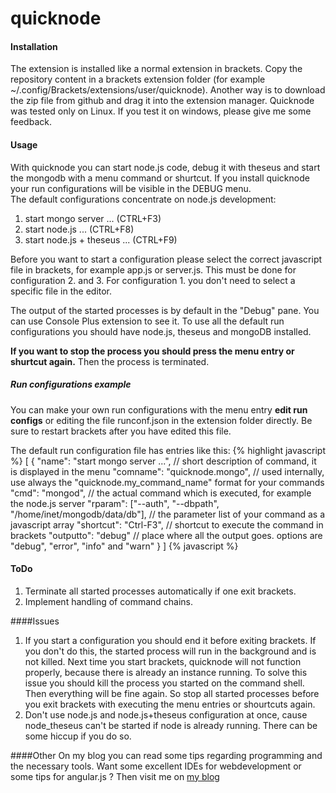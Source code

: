 quicknode
================

#### Installation
The extension is installed like a normal extension in brackets. Copy the repository content in a brackets extension folder 
(for example ~/.config/Brackets/extensions/user/quicknode).
Another way is to download the zip file from github and drag it into the extension manager.
Quicknode was tested only on Linux. If you test it on windows, please give me some feedback.

#### Usage
With quicknode you can start node.js code, debug it with theseus and start the mongodb with a menu command or shurtcut.
If you install quicknode your run configurations will be visible in the DEBUG menu.  
The default configurations concentrate on node.js development:  
1. start mongo server ... (CTRL+F3)  
2. start node.js ... (CTRL+F8)  
3. start node.js + theseus ... (CTRL+F9)  

Before you want to start a configuration please select the correct javascript file in brackets, for example app.js or server.js.
This must be done for configuration 2. and 3. For configuration 1. you don't need to select a specific file in the editor.

The output of the started processes is by default in the "Debug" pane. You can use Console Plus extension to see it.
To use all the default run configurations you should have node.js, theseus and mongoDB installed.

**If you want to stop the process you should press the menu entry or shurtcut again.** Then the process is terminated.

##### Run configurations example
You can make your own run configurations with the menu entry **edit run configs** or editing the file runconf.json in the extension folder directly.
Be sure to restart brackets after you have edited this file.

The default run configuration file has entries like this:
{% highlight javascript %}
[
    {
        "name": "start mongo server ...",                               // short description of command, it is displayed in the menu
        "comname": "quicknode.mongo",                                   // used internally, use always the "quicknode.my_command_name" format for your commands
        "cmd": "mongod",                                                // the actual command which is executed, for example the node.js server
        "rparam": ["--auth", "--dbpath", "/home/inet/mongodb/data/db"], // the parameter list of your command as a javascript array 
        "shortcut": "Ctrl-F3",                                          // shortcut to execute the command in brackets
        "outputto": "debug"                                             // place where all the output goes. options are "debug", "error", "info" and "warn"
    }
]
{% javascript %}

#### ToDo
1. Terminate all started processes automatically if one exit brackets.
2. Implement handling of command chains.

####Issues
1. If you start a configuration you should end it before exiting brackets. If you don't do this, the started process
will run in the background and is not killed. Next time you start brackets, quicknode will not function properly, because there
is already an instance running. To solve this issue you should kill the process you started on the command shell. Then everything will
be fine again. So stop all started processes before you exit brackets with executing the menu entries or shourtcuts again.
2. Don't use node.js and node.js+theseus configuration at once, cause node_theseus can't be started if node is already running. There can
be some hiccup if you do so.

####Other
On my blog you can read some tips regarding programming and the necessary tools.
Want some excellent IDEs for webdevelopment or some tips for angular.js ? Then visit me on
[my blog](http://sasc1.github.io)
